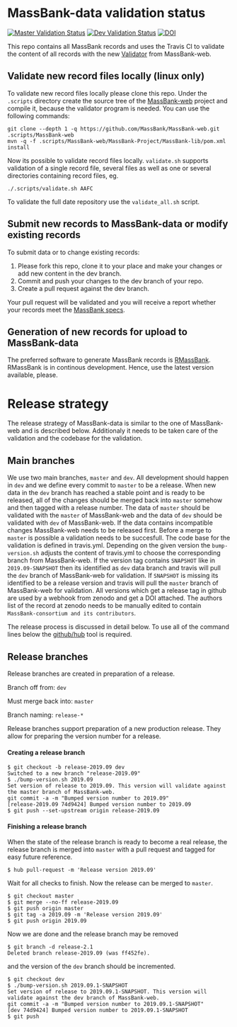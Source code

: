 # MassBank-data validation status 
[![Master Validation Status](https://img.shields.io/travis/MassBank/MassBank-data/master.svg?label=Master%20Branch%20Validation)](https://travis-ci.org/MassBank/MassBank-data)
[![Dev Validation Status](https://img.shields.io/travis/MassBank/MassBank-data/dev.svg?label=Dev%20Branch%20Validation)](https://travis-ci.org/MassBank/MassBank-data)
[![DOI](https://zenodo.org/badge/125496536.svg)](https://zenodo.org/badge/latestdoi/125496536)



This repo contains all MassBank records and uses the Travis CI to validate the content of all records with the new [Validator](https://github.com/MassBank/MassBank-web/blob/master/MassBank-Project/MassBank-lib/src/main/java/massbank/Validator.java) from MassBank-web.

## Validate new record files locally (linux only)
To validate new record files locally please clone this repo. Under the `.scripts` directory create the source tree of the [MassBank-web](https://github.com/MassBank/MassBank-web) project and compile it, because the validator program is needed.
You can use the following commands:
```
git clone --depth 1 -q https://github.com/MassBank/MassBank-web.git .scripts/MassBank-web
mvn -q -f .scripts/MassBank-web/MassBank-Project/MassBank-lib/pom.xml install
```
Now its possible to validate record files locally. `validate.sh` supports validation of a single record file, several files as well as one or several directories containing record files, eg. 
```
./.scripts/validate.sh AAFC
```
To validate the full date repository use the `validate_all.sh` script. 

## Submit new records to MassBank-data or modify existing records
To submit data or to change existing records:
1. Please fork this repo, clone it to your place and make your changes or add new content in the dev branch.
2. Commit and push your changes to the dev branch of your repo.
3. Create a pull request against the dev branch.

Your pull request will be validated and you will receive a report whether your records meet the [MassBank specs](https://github.com/MassBank/MassBank-web/blob/master/Documentation/MassBankRecordFormat.md).

## Generation of new records for upload to MassBank-data
The preferred software to generate MassBank records is [RMassBank](https://www.bioconductor.org/packages/release/bioc/html/RMassBank.html). RMassBank is in continous development. Hence, use the latest version available, please.

# Release strategy
The release strategy of MassBank-data is similar to the one of MassBank-web and is described below. Additionaly it needs to be taken care of the validation and the codebase for the validation.

## Main branches
We use two main branches, `master` and `dev`. All development should happen in `dev` and we define every commit to `master` to be a release. When new data in the `dev` branch has reached a stable point and is ready to be released, all of the changes should be merged back into `master` somehow and then tagged with a release number. The data of `master` should be validated with the `master` of MassBank-web and the data of `dev` should be validated with `dev` of MassBank-web. If the data contains incompatible changes MassBank-web needs to be released first. Before a merge to `master` is possible a validation needs to be succesfull. The code base for the validation is defined in travis.yml. Depending on the given version the `bump-version.sh` adjusts the content of travis.yml to choose the corresponding branch from MassBank-web. If the version tag contains `SNAPSHOT` like in `2019.09-SNAPSHOT` then its identified as `dev` data branch and travis will pull the `dev` branch of MassBank-web for validation. If `SNAPSHOT` is missing its identified to be a release version and travis will pull the `master` branch of MassBank-web for validation. All versions which get a release tag in github are used by a webhook from zenodo and get a DOI attached. The authors list of the record at zenodo needs to be manually edited to contain `MassBank-consortium and its contributors`.

The release process is discussed in detail below. To use all of the command lines below the [github/hub](https://docs.docker.com/install/linux/docker-ce/ubuntu/) tool is required.


## Release branches
Release branches are created in preparation of a release.

Branch off from: `dev`

Must merge back into: `master`

Branch naming: `release-*`

Release branches support preparation of a new production release. They allow for preparing the version number for a release.

#### Creating a release branch
```
$ git checkout -b release-2019.09 dev
Switched to a new branch "release-2019.09"
$ ./bump-version.sh 2019.09
Set version of release to 2019.09. This version will validate against the master branch of MassBank-web.
git commit -a -m "Bumped version number to 2019.09"
[release-2019.09 74d9424] Bumped version number to 2019.09
$ git push --set-upstream origin release-2019.09
```
#### Finishing a release branch
When the state of the release branch is ready to become a real release, the release branch is merged into `master` with a pull request and tagged for easy future reference.

```
$ hub pull-request -m 'Release version 2019.09'
```
Wait for all checks to finish. Now the release can be merged to `master`. 
```
$ git checkout master
$ git merge --no-ff release-2019.09
$ git push origin master
$ git tag -a 2019.09 -m 'Release version 2019.09'
$ git push origin 2019.09
```
Now we are done and the release branch may be removed
```
$ git branch -d release-2.1
Deleted branch release-2019.09 (was ff452fe).
```
and the version of the `dev` branch should be incremented.
```
$ git checkout dev
$ ./bump-version.sh 2019.09.1-SNAPSHOT
Set version of release to 2019.09.1-SNAPSHOT. This version will validate against the dev branch of MassBank-web.
git commit -a -m "Bumped version number to 2019.09.1-SNAPSHOT"
[dev 74d9424] Bumped version number to 2019.09.1-SNAPSHOT
$ git push
```
